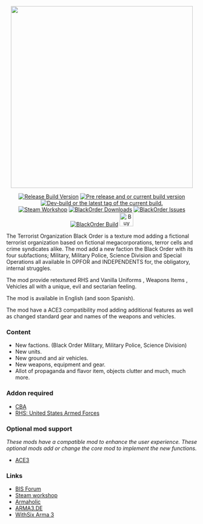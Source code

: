 <p align="center"><img src="https://raw.githubusercontent.com/BlackOrderMod/BlackOrder/master/Extra/logo01.png" width="480"></p>
<p align="center">
<a href="https://github.com/BlackOrderMod/BlackOrder/releases/latest"><img src="https://img.shields.io/github/release/BlackOrderMod/BlackOrder.svg?style=for-the-badge&label=Release%20Build" alt="Release Build Version"></a>
 <a href="https://github.com/BlackOrderMod/BlackOrder/releases/"><img src="https://img.shields.io/github/release/BlackOrderMod/BlackOrder/all.svg?style=for-the-badge&label=Pre-release" alt="Pre release and or current build version"></a>
 <a href="https://github.com/BlackOrderMod/BlackOrder/tags"><img src="https://img.shields.io/github/tag/BlackOrderMod/BlackOrder.svg?style=for-the-badge&colorB=df2d00&label=Latest%20Tag" alt="Dev-build or the latest tag of the current build."></a><br>
<a href="https://steamcommunity.com/workshop/filedetails/?id=654170014"><img src="https://img.shields.io/endpoint.svg?url=https%3A%2F%2Fshieldsio-steam-workshop.jross.me%2F654170014&style=for-the-badge" alt="Steam Workshop"></a>
 <a href="https://github.com/BlackOrderMod/BlackOrder/releases/latest"><img src="https://img.shields.io/github/downloads/BlackOrderMod/BlackOrder/total.svg?style=for-the-badge&label=Downloads" alt="BlackOrder Downloads"></a>
 <a href="https://github.com/BlackOrderMod/BlackOrder/issues"><img src="https://img.shields.io/github/issues-raw/BlackOrderMod/BlackOrder.svg?style=for-the-badge&label=Issues" alt="BlackOrder Issues"></a>
<a href="https://travis-ci.org/BlackOrderMod/BlackOrder"><img src="https://img.shields.io/travis/BlackOrderMod/BlackOrder.svg?style=for-the-badge&logo=Travis-CI" alt="BlackOrder Build"></a> 
<a href='https://ko-fi.com/I2I01RWL4' target='_blank'><img height='29' style='border:0px;height:36px;' src='https://cdn.ko-fi.com/cdn/kofi5.png?v=2' border='0' alt='Buy Me a Coffee at ko-fi.com' /></a>
</p>

The Terrorist Organization Black Order is a texture mod adding a fictional terrorist organization based on fictional megacorporations, terror cells and crime syndicates alike. The mod add a new faction the Black Order with its four subfactions; Military, Military Police, Science Division and Special Operations all available In OPFOR and INDEPENDENTS for, the obligatory, internal struggles. 

The mod provide retextured RHS and Vanilla Uniforms , Weapons Items , Vehicles all with a unique, evil and sectarian feeling.

The mod is available in English (and soon Spanish). 

The mod have a ACE3 compatibility mod adding additional features as well as changed standard gear and names of the weapons and vehicles.

### Content
* New factions. (Black Order Military, Military Police, Science Division)
* New units.
* New ground and air vehicles.
* New weapons, equipment and gear.
* Allot of propaganda and flavor item, objects clutter and much, much more.

### Addon required
* [CBA](https://github.com/CBATeam/CBA_A3/)
* [RHS: United States Armed Forces](http://www.rhsmods.org/)

### Optional mod support
 *These mods have a compatible mod to enhance the user experience. These optional mods add or change the core mod to implement the new functions.*
* [ACE3](https://ace3mod.com)

### Links
* [BIS Forum](https://forums.bistudio.com/topic/189427-terrorist-organization-black-order-v200/?p=3000786)
* [Steam workshop](http://steamcommunity.com/sharedfiles/filedetails/?id=654170014)
* [Armaholic](http://www.armaholic.com/page.php?id=30689)
* [ARMA3.DE](http://arma3.de/include.php?path=download&contentid=4366)
* [WithSix Arma 3](http://play.withsix.com/arma-3/mods/TcEQ7bnPv0Oa0W4ZYsCX6w/Terrorist-Organization-Black-Order)
